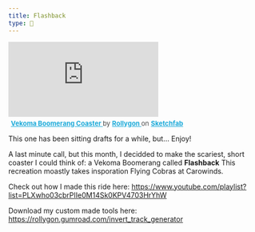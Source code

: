 ```yaml
---
title: Flashback
type: 🎢
---
```

<div class="sketchfab-embed-wrapper"> <iframe title="Vekoma Boomerang Coaster" frameborder="0" allowfullscreen mozallowfullscreen="true" webkitallowfullscreen="true" allow="autoplay; fullscreen; xr-spatial-tracking" xr-spatial-tracking execution-while-out-of-viewport execution-while-not-rendered web-share src="https://sketchfab.com/models/c1cd33421d9844b885f7c6420889459a/embed"> </iframe> <p style="font-size: 13px; font-weight: normal; margin: 5px; color: #4A4A4A;"> <a href="https://sketchfab.com/3d-models/vekoma-boomerang-coaster-c1cd33421d9844b885f7c6420889459a?utm_medium=embed&utm_campaign=share-popup&utm_content=c1cd33421d9844b885f7c6420889459a" target="_blank" rel="nofollow" style="font-weight: bold; color: #1CAAD9;"> Vekoma Boomerang Coaster </a> by <a href="https://sketchfab.com/Rollygon?utm_medium=embed&utm_campaign=share-popup&utm_content=c1cd33421d9844b885f7c6420889459a" target="_blank" rel="nofollow" style="font-weight: bold; color: #1CAAD9;"> Rollygon </a> on <a href="https://sketchfab.com?utm_medium=embed&utm_campaign=share-popup&utm_content=c1cd33421d9844b885f7c6420889459a" target="_blank" rel="nofollow" style="font-weight: bold; color: #1CAAD9;">Sketchfab</a></p></div>

This one has been sitting drafts for a while, but… Enjoy!

A last minute call, but this month, I decidded to make the scariest, short coaster I could think of: a Vekoma Boomerang called **Flashback** This recreation moastly takes insporation Flying Cobras at Carowinds.

Check out how I made this ride here: https://www.youtube.com/playlist?list=PLXwho03cbrPIIe0M14Sk0KPV4703HrYhW

Download my custom made tools here:
https://rollygon.gumroad.com/invert_track_generator
